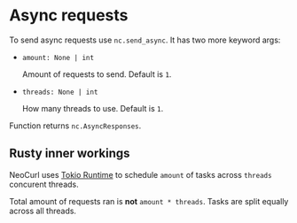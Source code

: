 # Async requests

To send async requests use `nc.send_async`.
It has two more keyword args:

- `amount: None | int`

  Amount of requests to send. Default is `1`.

- `threads: None | int`

  How many threads to use. Default is `1`.

Function returns `nc.AsyncResponses`.

## Rusty inner workings

NeoCurl uses [Tokio Runtime](https://docs.rs/tokio/latest/tokio/runtime/index.html) to schedule `amount` of tasks across `threads` concurent threads.

Total amount of requests ran is **not** `amount * threads`. Tasks are split equally across all threads.

